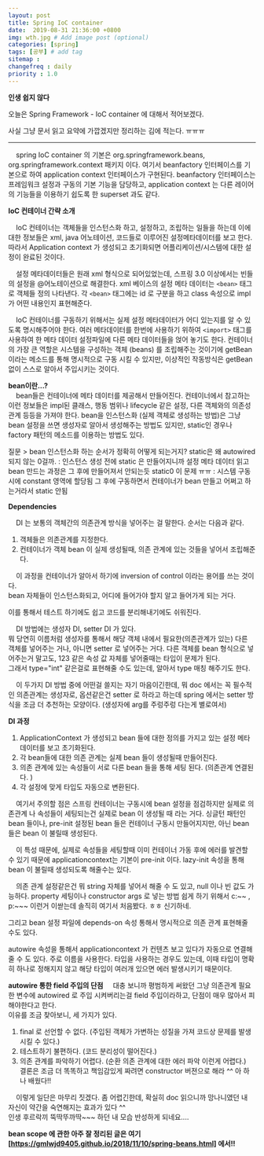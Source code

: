```yaml
---
layout: post
title: Spring IoC container
date:  2019-08-31 21:36:00 +0800
img: wth.jpg # Add image post (optional)
categories: [spring]
tags: [공부] # add tag
sitemap :
changefreq : daily
priority : 1.0
---
```


**인생 쉽지 않다**

오늘은 Spring Framework - IoC container 에 대해서 적어보겠다.   

사실 그냥 문서 읽고 요약에 가깝겠지만 정리하는 김에 적는다. ㅠㅠㅠ   

--------------------------

&nbsp;&nbsp;&nbsp;&nbsp;spring IoC container 의 기본은 org.springframework.beans, org.springframework.context 패키지 이다.  여기서 beanfactory 인터페이스를 기본으로 하여 application context 인터페이스가 구현된다. beanfactory 인터페이스는 프레임워크 설정과 구동의 기본 기능을 담당하고, application context 는 다른 레이어의 기능들을 이용하기 쉽도록 한 superset 과도 같다.    

**IoC 컨테이너 간략 소개**


&nbsp;&nbsp;&nbsp;&nbsp;IoC 컨테이너는 객체들을 인스턴스화 하고, 설정하고, 조립하는 일들을 하는데 이에 대한 정보들은 xml, java 어노테이션, 코드들로 이루어진 설정메타데이터를 보고 한다. 따라서 Application context 가 생성되고 초기화되면 어플리케이션/시스템에 대한 설정이 완료된 것이다.  

&nbsp;&nbsp;&nbsp;&nbsp;설정 메타데이터들은 원래 xml 형식으로 되어있었는데, 스프링 3.0 이상에서는 빈들의 설정을 @어노테이션으로 해결한다. xml 베이스의 설정 메타 데이터는 `<bean>` 태그로 객체들 정의 나타낸다. 각 `<bean>` 태그에는 id 로 구분을 하고 class 속성으로 impl 가 어떤 내용인지 표현해준다.  

&nbsp;&nbsp;&nbsp;&nbsp;IoC 컨테이너를 구동하기 위해서는 실제 설정 메타데이터가 어디 있는지를 알 수 있도록 명시해주어야 한다. 여러 메타데이터를 한번에 사용하기 위하여 `<import>` 태그를 사용하여 한 메타 데이터 설정파일에 다른 메타 데이터들을 얹어 놓기도 한다. 컨테이너의 가장 큰 역할은 시스템을 구성하는 객체 (beans) 를 조립해주는 것이기에 getBean 이라는 메소드를 통해 명시적으로 구동 시킬 수 있지만, 이상적인 작동방식은 getBean 없이 스스로 알아서 주입시키는 것이다.   

**bean이란...?**  
&nbsp;&nbsp;&nbsp;&nbsp;bean들은 컨테이너에 메타 데이터를 제공해서 만들어진다. 컨테이너에서 참고하는 이런 정보들은 impl된 클래스, 행동 범위나 lifecycle 같은 설정, 다른 객체와의 의존성 관계 등등을 가져야 한다.  bean을 인스턴스화 (실제 객체로 생성하는 방법)은 그냥 bean 설정을 쓰면 생성자로 알아서 생성해주는 방법도 있지만, static인 경우나 factory 패턴의 메소드를 이용하는 방법도 있다. 

질문 >  bean 인스턴스화 하는 순서가 정확히 어떻게 되는거지?
       static은 왜 autowired 되지 않는 0걸까. : 인스턴스 생성 전에  static 은 만들어지니까 설정 메타 데이터 읽고 bean 만드는 과정은 그 후에 만들어져서 안되는듯 static0 이 문제 ㅠㅠ : 시스템 구동시에 constant 영역에 할당됨 그 후에 구동하면서 컨테이너가 bean 만들고 어쩌고 하는거라서 static 안됨 

**Dependencies** 

&nbsp;&nbsp;&nbsp;&nbsp;DI 는 보통의 객체간의 의존관계 방식을 넣어주는 걸 말한다. 순서는 다음과 같다.  
1) 객체들은 의존관계를 지정한다.  
2) 컨테이너가 객체 bean 이 실제 생성될때, 의존 관계에 있는 것들을 넣어서 조립해준다.  

&nbsp;&nbsp;&nbsp;&nbsp;이 과정을 컨테이너가 알아서 하기에 inversion of control 이라는 용어를 쓰는 것이다.  
bean 자체들이 인스턴스화되고, 어디에 들어가야 할지 알고 들어가게 되는 거다.   

이를 통해서 테스트 하기에도 쉽고 코드를 분리해내기에도 쉬워진다.   

&nbsp;&nbsp;&nbsp;&nbsp;DI 방법에는 생성자 DI, setter DI 가 있다.  
뭐 당연히 이름처럼 생성자를 통해서 해당 객체 내에서 필요한(의존관계가 있는) 다른 객체를 넣어주는 거나, 아니면 setter 로 넣어주는 거다.  다른 객체를 bean 형식으로 넣어주는거 말고도, 123 같은 속성 값 자체를 넣어줄때는 타입이 문제가 된다.  
그래서 type="int" 같은걸로 표현해줄 수도 있는데, 알아서 type 매칭 해주기도 한다.  

&nbsp;&nbsp;&nbsp;&nbsp;이 두가지 DI 방법 중에 어떤걸 쓸지는 자기 마음이긴한데, 뭐 doc 에서는 꼭 필수적인 의존관계는 생성자로,  옵션같은건 setter 로 하라고 하는데 spring 에서는 setter 방식을 조금 더 추천하는 모양이다.  (생성자에 arg를 주렁주렁 다는게 별로여서)  

**DI 과정**
1. ApplicationContext 가 생성되고 bean 들에 대한 정의를 가지고 있는 설정 메타 데이터를 보고 초기화된다.  
1. 각 bean들에 대한 의존 관계는 실제 bean 들이 생성될때 만들어진다.  
1. 의존 관계에 있는 속성들이 서로 다른 bean 들을 통해 세팅 된다.  (의존관계 연결된다. )  
1. 각 설정에 맞게 타입도 자동으로 변환된다.  

&nbsp;&nbsp;&nbsp;&nbsp;여기서 주의할 점은 스프링 컨테이너는 구동시에 bean 설정을 점검하지만 실제로 의존관계 나 속성들이 세팅되는건 실제로 bean 이 생성될 때 라는 거다.  싱글턴 패턴인 bean 들이나, pre-init 설정된 bean 들은 컨테이너 구동시 만들어지지만, 아닌 bean 들은 bean 이 불릴때 생성된다.  

&nbsp;&nbsp;&nbsp;&nbsp;이 특성 때문에, 실제로 속성들을 세팅할때 이미 컨테이너 가동 후에 에러를 발견할 수 있기 때문에  applicationcontext는 기본이 pre-init 이다. lazy-init 속성을 통해 bean 이 불릴때 생성되도록 해줄수는 있다.  

&nbsp;&nbsp;&nbsp;&nbsp;의존 관계 설정같은건 뭐 string 자체를 넣어서 해줄 수 도 있고, null 이나 빈 값도 가능하다.  property 세팅이나 constructor args 로 넣는 방법 쉽게 하기 위해서 c:~~ , p:~~~ 이런거 이싿는데 솔직히 여기서 처음봤다. ㅎㅎ 신기하네.  

그리고 bean 설정 파일에 depends-on 속성 통해서 명시적으로 의존 관계 표현해줄 수도 있다.  

autowire 속성을 통해서 applicationcontext 가 컨텐츠 보고 있다가 자동으로 연결해줄 수 도 있다.  주로 이름을 사용한다. 타입을 사용하는 경우도 있는데, 이때 타입이 명확히 하나로 정해지지 않고 해당 타입이 여러개 있으면 에러 발생시키기 때문이다.  

**autowire 통한 field 주입의 단점**
&nbsp;&nbsp;&nbsp;&nbsp;대충 보니까 평범하게 써왔던 그냥 의존관계 필요한 변수에 autowired 로 주입 시켜버리는걸 field 주입이라하고, 단점이 매우 많아서 피해야한다고 한다.  
이유를 조금 찾아보니, 세 가지가 있다.  
1) final 로 선언할 수 없다.  (주입된 객체가 가변하는 성질을 가져 코드상 문제를 발생시킬 수 있다.)
2) 테스트하기 불편하다. (코드 분리성이 떨어진다.)  
3) 의존 관계를 파악하기 어렵다. (순환 의존 관계에 대한 에러 파악 이런게 어렵다.)  
결론은 조금 더 똑똑하고 책임감있게 짜려면 constructor 버젼으로 해라 ^^  아 하나 배웠다!!  

&nbsp;&nbsp;&nbsp;&nbsp;이렇게 일단은 마무리 짓겠다.  좀 어렵긴한데, 확실히 doc 읽으니까 망나니였던 내 자신이 약간을 숙연해지는 효과가 있다 ^^  
인생 후르락끼 뚝딱뚜까딱~~~ 하던 내 모습 반성하게 되네요....   


**bean scope 에 관한 아주 잘 정리된 글은 여기[https://gmlwjd9405.github.io/2018/11/10/spring-beans.html] 에서!!**






















